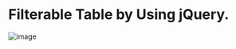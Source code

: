 
# Filterable Table by Using jQuery.

![image](https://user-images.githubusercontent.com/68491332/232908987-d3814be0-1593-45b5-a0d9-b54f9bf830e9.png)
